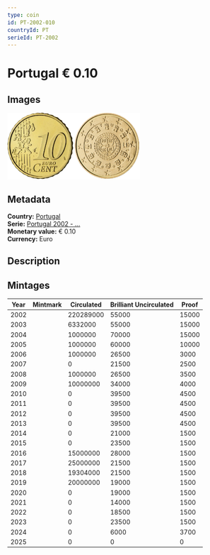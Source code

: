 ```yaml
---
type: coin
id: PT-2002-010
countryId: PT
serieId: PT-2002
---
```


# Portugal € 0.10

## Images

<img src="../../../Images/common-2002-010.webp" height="150" alt="Front image"><img src="Images/portugal-2002-010.webp" height="150" alt="Back image">

## Metadata

**Country:** [Portugal](../index.md)\
**Serie:** [Portugal 2002 - ...](index.md)\
**Monetary value:** € 0.10\
**Currency:** Euro

## Description

## Mintages

| Year | Mintmark | Circulated | Brilliant Uncirculated | Proof |
| ---- | -------- | ---------- | ---------------------- | ----- |
| 2002 |          | 220289000  | 55000                  | 15000 |
| 2003 |          | 6332000    | 55000                  | 15000 |
| 2004 |          | 1000000    | 70000                  | 15000 |
| 2005 |          | 1000000    | 60000                  | 10000 |
| 2006 |          | 1000000    | 26500                  | 3000  |
| 2007 |          | 0          | 21500                  | 2500  |
| 2008 |          | 1000000    | 26500                  | 3500  |
| 2009 |          | 10000000   | 34000                  | 4000  |
| 2010 |          | 0          | 39500                  | 4500  |
| 2011 |          | 0          | 39500                  | 4500  |
| 2012 |          | 0          | 39500                  | 4500  |
| 2013 |          | 0          | 39500                  | 4500  |
| 2014 |          | 0          | 21000                  | 1500  |
| 2015 |          | 0          | 23500                  | 1500  |
| 2016 |          | 15000000   | 28000                  | 1500  |
| 2017 |          | 25000000   | 21500                  | 1500  |
| 2018 |          | 19304000   | 21500                  | 1500  |
| 2019 |          | 20000000   | 19000                  | 1500  |
| 2020 |          | 0          | 19000                  | 1500  |
| 2021 |          | 0          | 14000                  | 1500  |
| 2022 |          | 0          | 18500                  | 1500  |
| 2023 |          | 0          | 23500                  | 1500  |
| 2024 |          | 0          | 6000                   | 3700  |
| 2025 |          | 0          | 0                      | 0     |

